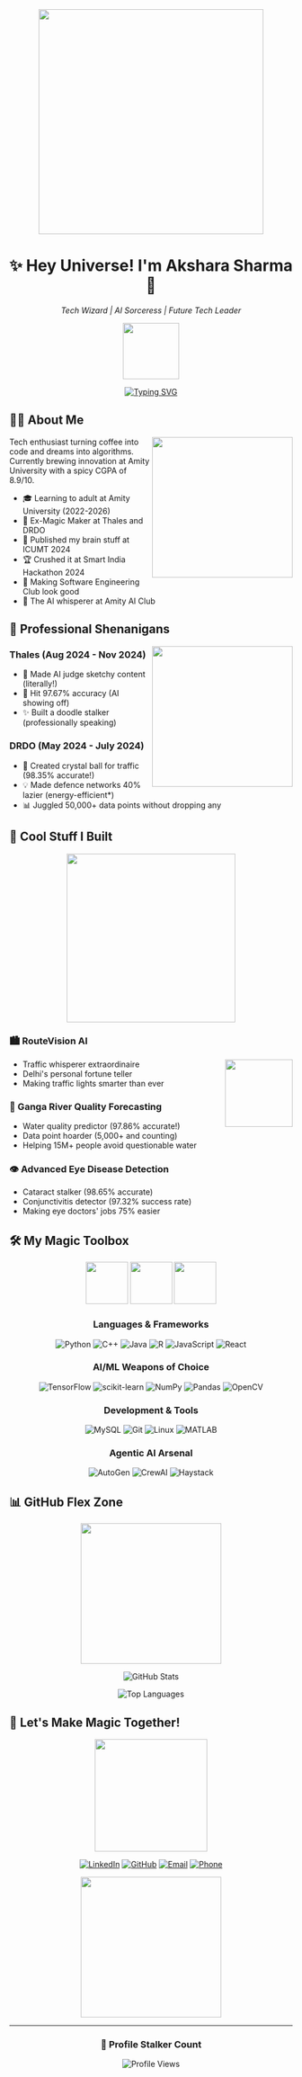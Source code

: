 <div align="center">
  
<img src="https://user-images.githubusercontent.com/74038190/240906093-9be4d344-6782-461a-b5a6-32a07bf7b34e.gif" width="400">

# ✨ Hey Universe! I'm **Akshara Sharma** 🚀
*Tech Wizard | AI Sorceress | Future Tech Leader*

<img src="https://user-images.githubusercontent.com/74038190/216649426-0c2ee152-84d8-4707-85c4-27a378d2f78a.gif" width="100" /> 

[![Typing SVG](https://readme-typing-svg.herokuapp.com?font=Fira+Code&pause=1000&width=435&lines=Crafting+Code+%26+Creating+Magic;AI+Whisperer+%F0%9F%A4%96;Full+Stack+Ninja+%F0%9F%8C%9F;Data+Science+Virtuoso+%F0%9F%94%AE)](https://git.io/typing-svg)

</div>

## 🧙‍♀️ About Me 
<img src="https://user-images.githubusercontent.com/74038190/216656967-625b2a52-e638-4c21-a8ae-180560386f96.gif" width="250" align="right">

Tech enthusiast turning coffee into code and dreams into algorithms. Currently brewing innovation at Amity University with a spicy CGPA of 8.9/10.

- 🎓 Learning to adult at Amity University (2022-2026)
- 💼 Ex-Magic Maker at Thales and DRDO
- 🔬 Published my brain stuff at ICUMT 2024
- 🏆 Crushed it at Smart India Hackathon 2024
- 🎯 Making Software Engineering Club look good
- 🤖 The AI whisperer at Amity AI Club

## 💼 Professional Shenanigans

<img src="https://user-images.githubusercontent.com/74038190/219923809-b86dc415-a0c2-4a38-bc88-ad6cf06395a8.gif" width="250" align="right">

### Thales (Aug 2024 - Nov 2024)
- 🎨 Made AI judge sketchy content (literally!)
- 🎯 Hit 97.67% accuracy (AI showing off)
- ✨ Built a doodle stalker (professionally speaking)

### DRDO (May 2024 - July 2024)
- 🚦 Created crystal ball for traffic (98.35% accurate!)
- 💡 Made defence networks 40% lazier (energy-efficient*)
- 📊 Juggled 50,000+ data points without dropping any

## 🚀 Cool Stuff I Built

<div align="center">
<img src="https://user-images.githubusercontent.com/74038190/216655813-c9147cb2-cfee-4955-b591-52cac08f1f60.gif" width="300">
</div>

### 🏙️ RouteVision AI
<img src="https://user-images.githubusercontent.com/74038190/235224431-e8c8c12e-6826-47f1-89fb-2ddad83b3abf.gif" width="120" align="right">

- Traffic whisperer extraordinaire
- Delhi's personal fortune teller
- Making traffic lights smarter than ever

### 🌊 Ganga River Quality Forecasting
- Water quality predictor (97.86% accurate!)
- Data point hoarder (5,000+ and counting)
- Helping 15M+ people avoid questionable water

### 👁️ Advanced Eye Disease Detection
- Cataract stalker (98.65% accurate)
- Conjunctivitis detector (97.32% success rate)
- Making eye doctors' jobs 75% easier

## 🛠️ My Magic Toolbox

<div align="center">

<img src="https://user-images.githubusercontent.com/74038190/169588987-936d3205-92c0-4c45-9879-61c6ab713fad.gif" width="75"> <img src="https://user-images.githubusercontent.com/74038190/169588727-7283d409-164b-4d6f-8a32-ce197e685e31.gif" width="75"> <img src="https://user-images.githubusercontent.com/74038190/169588420-ed56dc46-7502-4d1b-8cec-8d5d9d633293.gif" width="75">

### Languages & Frameworks
![Python](https://img.shields.io/badge/Python-3776AB?style=for-the-badge&logo=python&logoColor=white)
![C++](https://img.shields.io/badge/C++-00599C?style=for-the-badge&logo=cplusplus&logoColor=white)
![Java](https://img.shields.io/badge/Java-ED8B00?style=for-the-badge&logo=openjdk&logoColor=white)
![R](https://img.shields.io/badge/R-276DC3?style=for-the-badge&logo=r&logoColor=white)
![JavaScript](https://img.shields.io/badge/JavaScript-F7DF1E?style=for-the-badge&logo=javascript&logoColor=black)
![React](https://img.shields.io/badge/React-20232A?style=for-the-badge&logo=react&logoColor=61DAFB)

### AI/ML Weapons of Choice
![TensorFlow](https://img.shields.io/badge/TensorFlow-FF6F00?style=for-the-badge&logo=tensorflow&logoColor=white)
![scikit-learn](https://img.shields.io/badge/scikit--learn-F7931E?style=for-the-badge&logo=scikit-learn&logoColor=white)
![NumPy](https://img.shields.io/badge/NumPy-013243?style=for-the-badge&logo=numpy&logoColor=white)
![Pandas](https://img.shields.io/badge/Pandas-150458?style=for-the-badge&logo=pandas&logoColor=white)
![OpenCV](https://img.shields.io/badge/OpenCV-5C3EE8?style=for-the-badge&logo=opencv&logoColor=white)

### Development & Tools
![MySQL](https://img.shields.io/badge/MySQL-4479A1?style=for-the-badge&logo=mysql&logoColor=white)
![Git](https://img.shields.io/badge/Git-F05032?style=for-the-badge&logo=git&logoColor=white)
![Linux](https://img.shields.io/badge/Linux-FCC624?style=for-the-badge&logo=linux&logoColor=black)
![MATLAB](https://img.shields.io/badge/MATLAB-0076A8?style=for-the-badge&logo=mathworks&logoColor=white)

### Agentic AI Arsenal
![AutoGen](https://img.shields.io/badge/AutoGen-Informational?style=for-the-badge&logo=ai&logoColor=white)
![CrewAI](https://img.shields.io/badge/CrewAI-Informational?style=for-the-badge&logo=ai&logoColor=white)
![Haystack](https://img.shields.io/badge/Haystack-FF6B6B?style=for-the-badge&logo=ai&logoColor=white)

</div>

## 📊 GitHub Flex Zone

<div align="center">
  
<img src="https://user-images.githubusercontent.com/74038190/212284158-e840e285-664b-44d7-b79b-e264b5e54825.gif" width="250">

![GitHub Stats](https://github-readme-stats.vercel.app/api?username=AksharaaSharma&show_icons=true&theme=tokyonight)

![Top Languages](https://github-readme-stats.vercel.app/api/top-langs/?username=AksharaaSharma&layout=compact&theme=tokyonight)

</div>

## 🤝 Let's Make Magic Together!

<div align="center">

<img src="https://user-images.githubusercontent.com/74038190/235294007-de441046-823e-4eff-89bf-d4df52858b65.gif" width="200">

[![LinkedIn](https://img.shields.io/badge/LinkedIn-0A66C2?style=for-the-badge&logo=linkedin&logoColor=white)](https://www.linkedin.com/in/akshara-sharma-a6b4bb272/)
[![GitHub](https://img.shields.io/badge/GitHub-181717?style=for-the-badge&logo=github&logoColor=white)](https://github.com/AksharaaSharma)
[![Email](https://img.shields.io/badge/Email-D14836?style=for-the-badge&logo=gmail&logoColor=white)](mailto:akshara.sharma.contact@gmail.com)
[![Phone](https://img.shields.io/badge/Phone-00AE4D?style=for-the-badge&logo=phone&logoColor=white)](tel:+919717194402)

<img src="https://user-images.githubusercontent.com/74038190/216656947-af76ecbe-08ba-46e7-8382-b5b68ae08c51.gif" width="250">

</div>

---

<div align="center">
  
### 👀 Profile Stalker Count
![Profile Views](https://komarev.com/ghpvc/?username=AksharaaSharma&color=blueviolet)

</div>
